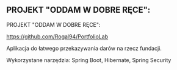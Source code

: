 ## PROJEKT "ODDAM W DOBRE RĘCE":

PROJEKT "ODDAM W DOBRE RĘCE":

https://github.com/Rogal94/PortfolioLab

Aplikacja do łatwego przekazywania darów na rzecz fundacji.

Wykorzystane narzędzia:
Spring Boot, Hibernate, Spring Security
